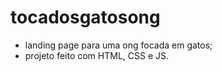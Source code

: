 # tocadosgatosong

- landing page para uma ong focada em gatos;
- projeto feito com HTML, CSS e JS.
